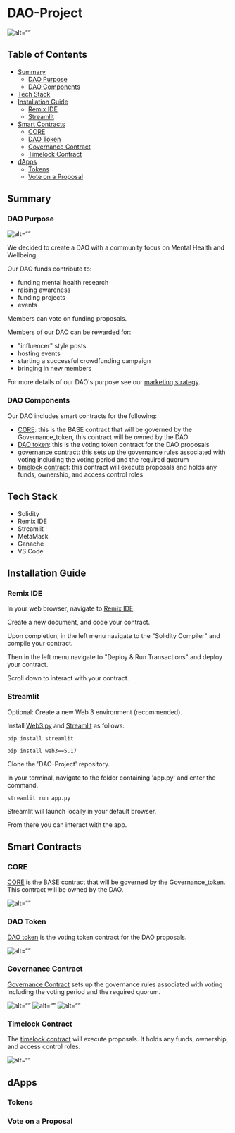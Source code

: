 # DAO-Project
![alt=“”](https://github.com/dhaameen/DAO-Project/blob/main/images/DAO.jpeg)

## Table of Contents
- [Summary](#summary)
  * [DAO Purpose](#dao-purpose)
  * [DAO Components](#dao-components)
- [Tech Stack](#tech-stack)
- [Installation Guide](#installation-guide)
  * [Remix IDE](#remix-ide)
  * [Streamlit](#streamlit)
- [Smart Contracts](#smart-contracts)
  * [CORE](#core)
  * [DAO Token](#dao-token)
  * [Governance Contract](#governance-contract)
  * [Timelock Contract](#timelock-contract)
- [dApps](#dapps)
  * [Tokens](#tokens)
  * [Vote on a Proposal](#vote-on-a-proposal)

## Summary

### DAO Purpose

![alt=“”](https://github.com/dhaameen/DAO-Project/blob/main/images/mind_image.jpeg)

We decided to create a DAO with a community focus on Mental Health and Wellbeing.

Our DAO funds contribute to:
- funding mental health research
- raising awareness
- funding projects
- events

Members can vote on funding proposals.

Members of our DAO can be rewarded for:
- "influencer" style posts
- hosting events
- starting a successful crowdfunding campaign
- bringing in new members

For more details of our DAO's purpose see our [marketing strategy](https://github.com/dhaameen/DAO-Project/marketing.md).

### DAO Components

Our DAO includes smart contracts for the following:
* [CORE](https://github.com/dhaameen/DAO-Project/blob/main/contracts/CORE.sol): this is the BASE contract that will be governed by the Governance_token, this contract will be owned by the DAO
* [DAO token](https://github.com/dhaameen/DAO-Project/blob/main/contracts/DAOtoken.sol): this is the voting token contract for the DAO proposals
* [governance contract](https://github.com/dhaameen/DAO-Project/blob/main/contracts/GovernanceContract.sol): this sets up the governance rules associated with voting including the voting period and the required quorum
* [timelock contract](https://github.com/dhaameen/DAO-Project/blob/main/contracts/Timelock.sol): this contract will execute proposals and holds any funds, ownership, and access control roles

## Tech Stack
- Solidity
- Remix IDE
- Streamlit
- MetaMask
- Ganache
- VS Code

## Installation Guide

### Remix IDE
In your web browser, navigate to [Remix IDE](https://remix.ethereum.org/).

Create a new document, and code your contract.

Upon completion, in the left menu navigate to the "Solidity Compiler" and compile your contract.

Then in the left menu navigate to "Deploy & Run Transactions" and deploy your contract.

Scroll down to interact with your contract.

### Streamlit
Optional: Create a new Web 3 environment (recommended).

Install [Web3.py](https://web3py.readthedocs.io/en/stable/overview.html) and [Streamlit](https://docs.streamlit.io/en/stable/installation.html) as follows:
  ```shell
  pip install streamlit
  ```
  
  ```shell
pip install web3==5.17
```

Clone the 'DAO-Project' repository.

In your terminal, navigate to the folder containing 'app.py' and enter the command. 

  ```shell
streamlit run app.py
```

Streamlit will launch locally in your default browser.

From there you can interact with the app.

## Smart Contracts

### CORE
[CORE](https://github.com/dhaameen/DAO-Project/blob/main/contracts/CORE.sol) is the BASE contract that will be governed by the Governance_token. This contract will be owned by the DAO.

![alt=“”](https://github.com/dhaameen/DAO-Project/blob/main/images/core.png)

### DAO Token
[DAO token](https://github.com/dhaameen/DAO-Project/blob/main/contracts/DAOtoken.sol) is the voting token contract for the DAO proposals.

![alt=“”](https://github.com/dhaameen/DAO-Project/blob/main/images/dao_token.png)

### Governance Contract
[Governance Contract](https://github.com/dhaameen/DAO-Project/blob/main/contracts/GovernanceContract.sol) sets up the governance rules associated with voting including the voting period and the required quorum.

![alt=“”](https://github.com/dhaameen/DAO-Project/blob/main/images/governance1.png)
![alt=“”](https://github.com/dhaameen/DAO-Project/blob/main/images/governance2.png)
![alt=“”](https://github.com/dhaameen/DAO-Project/blob/main/images/governance3.png)

### Timelock Contract
The [timelock contract](https://github.com/dhaameen/DAO-Project/blob/main/contracts/Timelock.sol) will execute proposals. It holds any funds, ownership, and access control roles.

![alt=“”](https://github.com/dhaameen/DAO-Project/blob/main/images/timelock.png)

## dApps
### Tokens

### Vote on a Proposal
